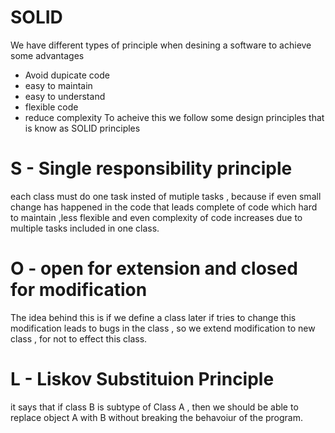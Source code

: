# SOLID
We have different types of principle when desining a software to achieve some advantages
- Avoid dupicate code
- easy to maintain
- easy to understand
- flexible code
- reduce complexity
To acheive this we follow some design principles that is know as SOLID principles
# S - Single responsibility principle
each class must do one task insted of mutiple tasks , because if even small change has happened in the code that leads complete of code which hard to maintain ,less flexible and even complexity of code increases due to multiple tasks included in one class.
# O - open for extension and closed for modification
The idea behind this is if we define a class later if tries to change this modification leads to bugs in the class , so we extend modification to new class , for not to effect this class.
# L - Liskov Substituion Principle
it says that if class B is subtype of Class A , then we should be able to replace object A with B without breaking the behavoiur of the program.
